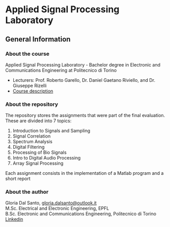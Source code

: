# Applied Signal Processing Laboratory
## General Information 
### About the course 
Applied Signal Processing Laboratory - Bachelor degree in Electronic and Communications Engineering at Politecnico di Torino 
- Lecturers: Prof. Roberto Garello, Dr. Daniel Gaetano Riviello, and Dr. Giuseppe Rizelli
- [Course description](https://didattica.polito.it/pls/portal30/gap.pkg_guide.viewGap?p_cod_ins=01TUMLP)
### About the repository
The repository stores the assignments that were part of the final evaluation. These are divided into 7 topics:
1. Introduction to Signals and Sampling
2. Signal Correlation
3. Spectrum Analysis
4. Digital Filtering
5. Processing of Bio Signals 
6. Intro to Digital Audio Processing
7. Array Signal Processing

Each assignment consists in the implementation of a Matlab program and a short report
### About the author 
Gloria Dal Santo, gloria.dalsanto@outlook.it  
M.Sc. Electrical and Electronic Engineering, EPFL  
B.Sc. Electronic and Communications Engineering, Politecnico di Torino  
[Linkedin](https://www.linkedin.com/in/gloriadalsanto/)
